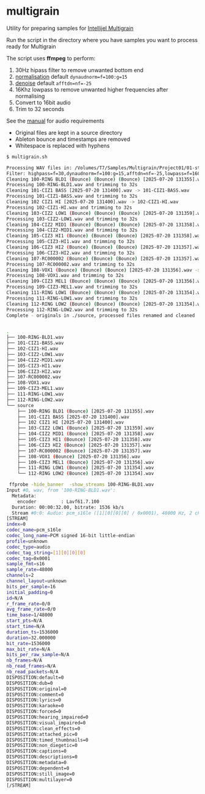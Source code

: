 # multigrain

Utility for preparing samples for [Intellijel Multigrain](https://intellijel.com/shop/eurorack/multigrain/)

Run the script in the directory where you have samples you want to process ready for Multigrain

The script uses **ffmpeg** to perform:

1. 30Hz hipass filter to remove unwanted bottom end
2. [normalisation](https://ffmpeg.org/ffmpeg-filters.html#dynaudnorm) default `dynaudnorm=f=100:g=15`
3. [denoise](https://ffmpeg.org/ffmpeg-filters.html#afftdn) default `afftdn=nf=-25`
4. 16Khz lowpass to remove unwanted higher frequencies after normalising
5. Convert to 16bit audio
6. Trim to 32 seconds

See the [manual](https://intellijel.com/downloads/manuals/multigrain_manual_v1.2_2025.07.04.pdf) for audio requirements

* Original files are kept in a source directory
* Ableton bounce and timestamps are removed
* Whitespace is replaced with hyphens

```bash
$ multigrain.sh

Processing WAV files in: /Volumes/T7/Samples/Multigrain/Project01/01-start
Filter: highpass=f=30,dynaudnorm=f=100:g=15,afftdn=nf=-25,lowpass=f=16000
Cleaning 100-RING BLD1 (Bounce) (Bounce) (Bounce) [2025-07-20 131355].wav -> 100-RING-BLD1.wav
Processing 100-RING-BLD1.wav and trimming to 32s
Cleaning 101-CIZ1 BASS [2025-07-20 131400].wav -> 101-CIZ1-BASS.wav
Processing 101-CIZ1-BASS.wav and trimming to 32s
Cleaning 102 CIZ1 HI [2025-07-20 131400].wav -> 102-CIZ1-HI.wav
Processing 102-CIZ1-HI.wav and trimming to 32s
Cleaning 103-CIZ2 LOW1 (Bounce) (Bounce) (Bounce) [2025-07-20 131359].wav -> 103-CIZ2-LOW1.wav
Processing 103-CIZ2-LOW1.wav and trimming to 32s
Cleaning 104-CIZ2 MID1 (Bounce) (Bounce) (Bounce) [2025-07-20 131358].wav -> 104-CIZ2-MID1.wav
Processing 104-CIZ2-MID1.wav and trimming to 32s
Cleaning 105-CIZ3 HI1 (Bounce) (Bounce) (Bounce) [2025-07-20 131358].wav -> 105-CIZ3-HI1.wav
Processing 105-CIZ3-HI1.wav and trimming to 32s
Cleaning 106-CIZ3 HI2 (Bounce) (Bounce) (Bounce) [2025-07-20 131357].wav -> 106-CIZ3-HI2.wav
Processing 106-CIZ3-HI2.wav and trimming to 32s
Cleaning 107-RC000002 (Bounce) (Bounce) (Bounce) [2025-07-20 131357].wav -> 107-RC000002.wav
Processing 107-RC000002.wav and trimming to 32s
Cleaning 108-VOX1 (Bounce) (Bounce) (Bounce) [2025-07-20 131356].wav -> 108-VOX1.wav
Processing 108-VOX1.wav and trimming to 32s
Cleaning 109-CIZ3 MEL1 (Bounce) (Bounce) (Bounce) [2025-07-20 131356].wav -> 109-CIZ3-MEL1.wav
Processing 109-CIZ3-MEL1.wav and trimming to 32s
Cleaning 111-RING LOW1 (Bounce) (Bounce) (Bounce) [2025-07-20 131354].wav -> 111-RING-LOW1.wav
Processing 111-RING-LOW1.wav and trimming to 32s
Cleaning 112-RING LOW2 (Bounce) (Bounce) (Bounce) [2025-07-20 131354].wav -> 112-RING-LOW2.wav
Processing 112-RING-LOW2.wav and trimming to 32s
Complete - originals in ./source, processed files renamed and cleaned


.
├── 100-RING-BLD1.wav
├── 101-CIZ1-BASS.wav
├── 102-CIZ1-HI.wav
├── 103-CIZ2-LOW1.wav
├── 104-CIZ2-MID1.wav
├── 105-CIZ3-HI1.wav
├── 106-CIZ3-HI2.wav
├── 107-RC000002.wav
├── 108-VOX1.wav
├── 109-CIZ3-MEL1.wav
├── 111-RING-LOW1.wav
├── 112-RING-LOW2.wav
└── source
    ├── 100-RING BLD1 (Bounce) [2025-07-20 131355].wav
    ├── 101-CIZ1 BASS [2025-07-20 131400].wav
    ├── 102 CIZ1 HI [2025-07-20 131400].wav
    ├── 103-CIZ2 LOW1 (Bounce) [2025-07-20 131359].wav
    ├── 104-CIZ2 MID1 (Bounce) [2025-07-20 131358].wav
    ├── 105-CIZ3 HI1 (Bounce) [2025-07-20 131358].wav
    ├── 106-CIZ3 HI2 (Bounce) [2025-07-20 131357].wav
    ├── 107-RC000002 (Bounce) [2025-07-20 131357].wav
    ├── 108-VOX1 (Bounce) [2025-07-20 131356].wav
    ├── 109-CIZ3 MEL1 (Bounce) [2025-07-20 131356].wav
    ├── 111-RING LOW1 (Bounce) [2025-07-20 131354].wav
    └── 112-RING LOW2 (Bounce) [2025-07-20 131354].wav
```

```bash
 ffprobe -hide_banner  -show_streams 100-RING-BLD1.wav
Input #0, wav, from '100-RING-BLD1.wav':
  Metadata:
    encoder         : Lavf61.7.100
  Duration: 00:00:32.00, bitrate: 1536 kb/s
  Stream #0:0: Audio: pcm_s16le ([1][0][0][0] / 0x0001), 48000 Hz, 2 channels, s16, 1536 kb/s
[STREAM]
index=0
codec_name=pcm_s16le
codec_long_name=PCM signed 16-bit little-endian
profile=unknown
codec_type=audio
codec_tag_string=[1][0][0][0]
codec_tag=0x0001
sample_fmt=s16
sample_rate=48000
channels=2
channel_layout=unknown
bits_per_sample=16
initial_padding=0
id=N/A
r_frame_rate=0/0
avg_frame_rate=0/0
time_base=1/48000
start_pts=N/A
start_time=N/A
duration_ts=1536000
duration=32.000000
bit_rate=1536000
max_bit_rate=N/A
bits_per_raw_sample=N/A
nb_frames=N/A
nb_read_frames=N/A
nb_read_packets=N/A
DISPOSITION:default=0
DISPOSITION:dub=0
DISPOSITION:original=0
DISPOSITION:comment=0
DISPOSITION:lyrics=0
DISPOSITION:karaoke=0
DISPOSITION:forced=0
DISPOSITION:hearing_impaired=0
DISPOSITION:visual_impaired=0
DISPOSITION:clean_effects=0
DISPOSITION:attached_pic=0
DISPOSITION:timed_thumbnails=0
DISPOSITION:non_diegetic=0
DISPOSITION:captions=0
DISPOSITION:descriptions=0
DISPOSITION:metadata=0
DISPOSITION:dependent=0
DISPOSITION:still_image=0
DISPOSITION:multilayer=0
[/STREAM]
```
